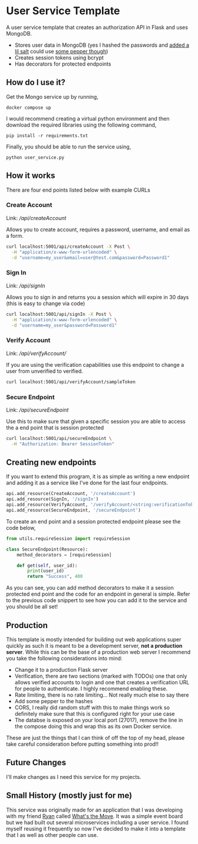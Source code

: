 # User Service Template
A user service template that creates an authorization API in Flask and uses MongoDB. 
- Stores user data in MongoDB (yes I hashed the passwords and [added a lil salt](https://en.wikipedia.org/wiki/Salt_(cryptography)) could use [some pepper though](https://en.wikipedia.org/wiki/Pepper_(cryptography))) 
- Creates session tokens using bcrypt
- Has decorators for protected endpoints

## How do I use it? 

Get the Mongo service up by running,
```
docker compose up
```
I would recommend creating a virtual python environment and then download the required libraries using the following command,
```
pip install -r requirements.txt
```
Finally, you should be able to run the service using,
```
python user_service.py
```

## How it works 

There are four end points listed below with example CURLs 
### Create Account
Link: _/api/createAccount_

Allows you to create account, requires a password, username, and email as a form.

```bash
curl localhost:5001/api/createAccount -X Post \
  -H "application/x-www-form-urlencoded" \
  -d "username=my_user&email=user@test.com&password=Password1"
```

### Sign In
Link: _/api/signIn_

Allows you to sign in and returns you a session which will expire in 30 days (this is easy to change via code)

```bash
curl localhost:5001/api/signIn -X Post \
  -H "application/x-www-form-urlencoded" \
  -d "username=my_user&password=Password1"
```

### Verify Account
Link: _/api/verifyAccount/<token>_

If you are using the verification capabilities use this endpoint to change a user from unverified to verified. 

```bash
curl localhost:5001/api/verifyAccount/sampleToken
```

### Secure Endpoint 
Link: _/api/secureEndpoint_

Use this to make sure that given a specific session you are able to access the a end point that is session protected 

```bash
curl localhost:5001/api/secureEndpoint \
  -H "Authorization: Bearer SessionToken" 
```

## Creating new endpoints 
If you want to extend this program, it is as simple as writing a new endpoint and adding it as a service like I've done for the last four endpoints.

```python
api.add_resource(CreateAccount, '/createAccount')
api.add_resource(SignIn, '/signIn')
api.add_resource(VerifyAccount, '/verifyAccount/<string:verificationToken>')
api.add_resource(SecureEndpoint, '/secureEndpoint')
```

To create an end point and a session protected endpoint please see the code below,
```python
from utils.requireSession import requireSession

class SecureEndpoint(Resource):
    method_decorators = [requireSession]

    def get(self, user_id):
        print(user_id) 
        return "Success", 400
```

As you can see, you can add method decorators to make it a session protected end point and the code for an endpoint in general is simple. Refer to the previous code snippert to see how you can add it to the service and you should be all set! 

## Production
This template is mostly intended for building out web applications super quickly as such it is meant to be a development server, **not a production server**. While this can be the base of a production web server I recommend you take the following considerations into mind: 
- Change it to a production Flask server
- Verification, there are two sections (marked with TODOs) one that only allows verified accounts to login and one that creates a verification URL for people to authenticate. I highly recommend enabling these.
- Rate limiting, there is no rate limiting... Not really much else to say there
- Add some pepper to the hashes 
- CORS, I really did random stuff with this to make things work so definitely make sure that this is configured right for your use case
- The databse is exposed on your local port (27017), remove the line in the compose doing this and wrap this as its own Docker service. 

These are just the things that I can think of off the top of my head, please take careful consideration before putting something into prod!! 

## Future Changes
I'll make changes as I need this service for my projects.

## Small History (mostly just for me)
This service was originally made for an application that I was developing with my friend [Ryan](https://github.com/rkimbers) called [What's the Move](https://github.com/whatsthemoveasu). It was a simple event board but we had built out several microservices including a user service. I found myself reusing it frequently so now I've decided to make it into a template that I as well as other people can use.  

